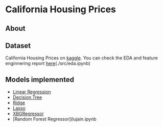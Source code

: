 # California Housing Prices
## About
## Dataset
California Housing Prices on <a href="https://www.kaggle.com/datasets/camnugent/california-housing-prices?utm_medium=social&utm_campaign=kaggle-dataset-share&utm_source=twitter">kaggle</a>. You can check the EDA and feature enginnering report <a href="https://jainlo.github.io/cali-housing-prices">here</a>(./src/eda.ipynb)
## Models implemented
- [Linear Regression](./haya.ipynb)
- [Decision Tree](./src/haya.ipynb)
- [Ridge](./abdulrahman.ipynb)
- [Lasso](./src/ab.ipynb)
- [XBGRegressor](./src/lujain.ipynb)
- [Random Forest Regressor](lujain.ipynb
